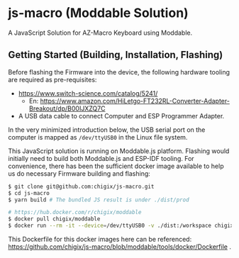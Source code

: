 # js-macro (Moddable Solution)

A JavaScript Solution for AZ-Macro Keyboard using Moddable.

## Getting Started (Building, Installation, Flashing)

Before flashing the Firmware into the device, the following hardware tooling are required as pre-requisites:
* https://www.switch-science.com/catalog/5241/
  * En: https://www.amazon.com/HiLetgo-FT232RL-Converter-Adapter-Breakout/dp/B00IJXZQ7C
* A USB data cable to connect Computer and ESP Programmer Adapter.

In the very minimized introduction below, the USB serial port on the computer is mapped as `/dev/ttyUSB0` in the Linux file system.

This JavaScript solution is running on Moddable.js platform. Flashing would initially need to build both Moddable.js and ESP-IDF tooling.
For convenience, there has been the sufficient docker image available to help us do necessary Firmware building and flashing:

```bash
$ git clone git@github.com:chigix/js-macro.git
$ cd js-macro
$ yarn build # The bundled JS result is under ./dist/prod

# https://hub.docker.com/r/chigix/moddable
$ docker pull chigix/moddable
$ docker run --rm -it --device=/dev/ttyUSB0 -v ./dist:/workspace chigix/moddable:1.0.0 mcconfig /workspace/prod/manifest.json -d -m -p esp32
```

This Dockerfile for this docker images here can be referenced:
<https://github.com/chigix/js-macro/blob/moddable/tools/docker/Dockerfile> .
